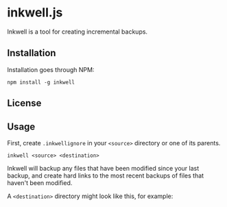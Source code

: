 # inkwell.js

Inkwell is a tool for creating incremental backups.

## Installation
Installation goes through NPM:
```
npm install -g inkwell
```
## License

## Usage
First, create `.inkwellignore` in your `<source>` directory or one of its parents.
```
inkwell <source> <destination>
```

Inkwell will backup any files that have been modified since your last backup, and create hard links to the most recent backups of files that haven't been modified.

A `<destination>` directory might look like this, for example: